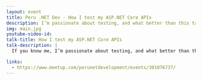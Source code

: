```yaml
---
layout: event
title: Peru .NET Dev - How I test my ASP.NET Core APIs
description: I’m passionate about testing, and what better than this talk I’ll be sharing my experience over the last 10+ years of testing APIs.
img: main.jpg
youtube-video-id: 
talk-title: How I test my ASP.NET Core APIs
talk-description: |
  If you know me, I’m passionate about testing, and what better than this talk I’ll be sharing my experience over the last 10+ years of testing APIs. This will cover the basics of how you get started with testing ASP.NET Core APIs, the layers I test at to prove our confidence in production, to how libraries and technology choices such as MongoDB and SQL Server make such a difference on your workflow with testing. We’ll also cover practices I use to ensure I don’t get bitten down the line when refactoring and updating the libraries.

links:
  - https://www.meetup.com/perunetdevelopment/events/301076737/
---
```



